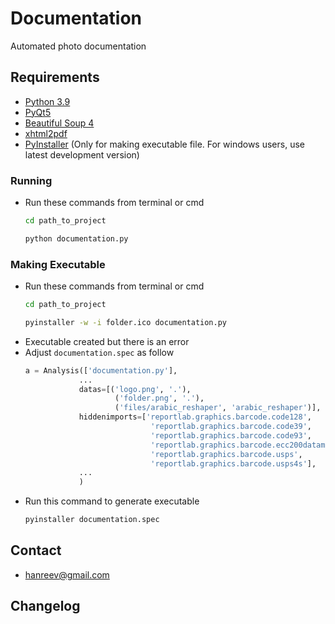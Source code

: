 Documentation
=====

Automated photo documentation


## Requirements ###

* [Python 3.9](https://docs.python.org/3.9/)
* [PyQt5](https://www.riverbankcomputing.com/static/Docs/PyQt5/index.html)
* [Beautiful Soup 4](https://www.crummy.com/software/BeautifulSoup/)
* [xhtml2pdf](https://github.com/xhtml2pdf/xhtml2pdf)
* [PyInstaller](http://www.pyinstaller.org/) (Only for making executable file. For windows users, use latest development version)


### Running ###

* Run these commands from terminal or cmd
  ```bash
  cd path_to_project

  python documentation.py
  ```


### Making Executable ###

* Run these commands from terminal or cmd
  ```bash
  cd path_to_project

  pyinstaller -w -i folder.ico documentation.py
  ```
* Executable created but there is an error
* Adjust `documentation.spec` as follow
  ```python
  a = Analysis(['documentation.py'],
              ...
              datas=[('logo.png', '.'),
                      ('folder.png', '.'),
                      ('files/arabic_reshaper', 'arabic_reshaper')],
              hiddenimports=['reportlab.graphics.barcode.code128',
                              'reportlab.graphics.barcode.code39',
                              'reportlab.graphics.barcode.code93',
                              'reportlab.graphics.barcode.ecc200datamatrix',
                              'reportlab.graphics.barcode.usps',
                              'reportlab.graphics.barcode.usps4s'],
              ...
              )
  ```
* Run this command to generate executable
  ```bash
  pyinstaller documentation.spec
  ```


## Contact ##

* [hanreev@gmail.com](mailto:hanreev@gmail.com)


## Changelog ##


